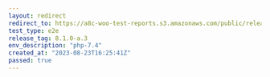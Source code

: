 ```yaml
---
layout: redirect
redirect_to: https://a8c-woo-test-reports.s3.amazonaws.com/public/release/8.1.0-a.3/php-7.4/e2e/index.html
test_type: e2e
release_tag: 8.1.0-a.3
env_description: "php-7.4"
created_at: "2023-08-23T16:25:41Z"
passed: true
---
```

